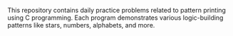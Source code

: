 This repository contains daily practice problems related to pattern printing using C programming. 
Each program demonstrates various logic-building patterns like stars, numbers, alphabets, and more.
